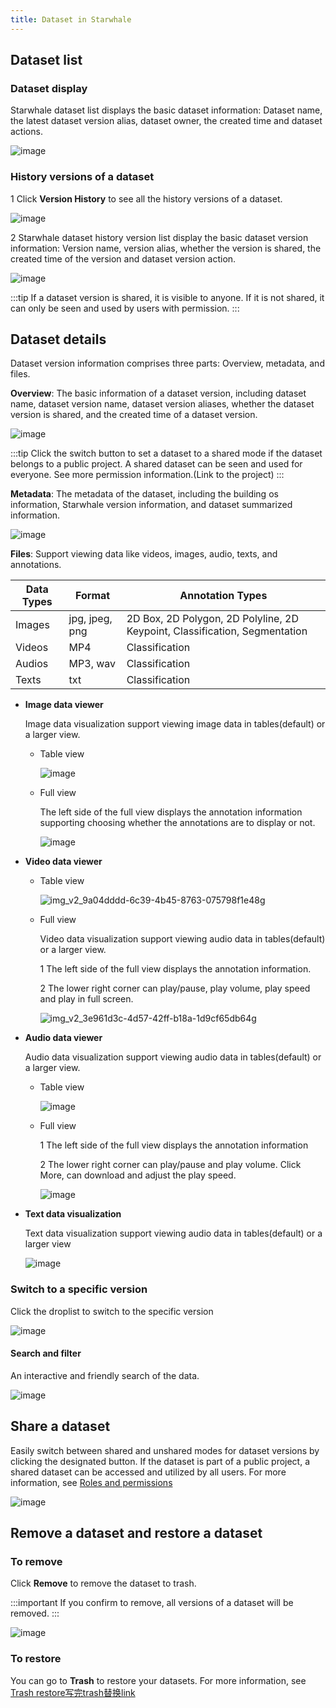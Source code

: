 ```yaml
---
title: Dataset in Starwhale
---
```


## Dataset list

### Dataset display

Starwhale dataset list displays the basic dataset information: Dataset name, the latest dataset version alias, dataset owner, the created time and dataset actions.

![image](https://user-images.githubusercontent.com/101299635/234795143-2987043e-9dd2-4b73-8ff9-73b83762356e.png)

### History versions of a dataset

1 Click **Version History** to see all the history versions of a dataset.

![image](https://user-images.githubusercontent.com/101299635/234795306-7311c641-ca31-44ae-9c59-a3a66433285a.png)

2 Starwhale dataset history version list display the basic dataset version information: Version name, version alias, whether the version is shared, the created time of the version and dataset version action.

![image](https://user-images.githubusercontent.com/101299635/234825710-37a13e18-7df1-471c-b339-445f49435c91.png)

:::tip
If a dataset version is shared, it is visible to anyone. If it is not shared,  it can only be seen and used by users with permission. 
:::

## Dataset details

Dataset version information comprises three parts: Overview, metadata, and files.

**Overview**: The basic information of a dataset version, including dataset name, dataset version name, dataset version aliases, whether the dataset version is shared, and the created time of a dataset version.

![image](https://user-images.githubusercontent.com/101299635/234795667-e2331a52-351d-4dcd-a5ad-631596cd2ea9.png)

:::tip
Click the switch button to set a dataset to a shared mode if the dataset belongs to a public project. A shared dataset can be seen and used for everyone. See more permission information.(Link to the project) 
:::

**Metadata**: The metadata of the dataset, including the building os information, Starwhale version information, and dataset summarized information.

![image](https://user-images.githubusercontent.com/101299635/234795955-337bd013-782b-48fd-97dc-1af9067ffc1a.png)

**Files**: Support viewing data like videos, images, audio, texts, and annotations.

| Data Types | Format | Annotation Types |
|---|---|---|
| Images |jpg, jpeg, png | 2D Box, 2D Polygon, 2D Polyline, 2D Keypoint, Classification, Segmentation |
| Videos | MP4 | Classification |
| Audios | MP3, wav | Classification |
| Texts | txt | Classification |

 - **Image data viewer** 

   Image data visualization support viewing image data in tables(default) or a larger view.

   - Table view

     ![image](https://user-images.githubusercontent.com/101299635/234798959-ba214fb9-bf94-413b-b6b5-81d0d9f5ba40.png)

   - Full view

     The left side of the full view displays the annotation information supporting choosing whether the annotations are to display or not.

     ![image](https://user-images.githubusercontent.com/101299635/234799661-9b33cf77-975f-40be-8f87-55a705848660.png)

 - **Video data viewer**
  
   - Table view

     ![img_v2_9a04dddd-6c39-4b45-8763-075798f1e48g](https://user-images.githubusercontent.com/101299635/234829713-42ca7580-d2b6-4e98-b9d4-92f8c0e2585d.jpg)

   - Full view

     Video data visualization support viewing audio data in tables(default) or a larger view.

     1 The left side of the full view displays the annotation information.

     2 The lower right corner can play/pause, play volume, play speed and play in full screen.

     ![img_v2_3e961d3c-4d57-42ff-b18a-1d9cf65db64g](https://user-images.githubusercontent.com/101299635/234829798-ea4f6cb2-3c88-43dd-88d9-55e43db3a95c.jpg)

 - **Audio data viewer**
 
   Audio data visualization support viewing audio data in tables(default) or a larger view.

   - Table view

     ![image](https://user-images.githubusercontent.com/101299635/234803932-59089931-00c3-4d12-b101-5d4f11191df3.png)

   - Full view

     1 The left side of the full view displays the annotation information

     2 The lower right corner can play/pause and play volume. Click More, can download and adjust the play speed.

     ![image](https://user-images.githubusercontent.com/101299635/234804126-3f6f76b0-95ba-4bf4-9150-6ee7c9563c54.png)

 - **Text data visualization**

   Text data visualization support viewing audio data in tables(default) or a larger view

   ![image](https://user-images.githubusercontent.com/101299635/234797034-84f2c866-a06a-4552-a292-966d9e8522d5.png)

### Switch to a specific version

Click the droplist to switch to the specific version

![image](https://user-images.githubusercontent.com/101299635/234826002-98678c2e-469b-402c-a3ed-0fa7af6157f5.png)

#### Search and filter

An interactive and friendly search of the data.

![image](https://user-images.githubusercontent.com/101299635/234832373-c5dd7d53-584d-4235-9021-519ae1c25123.png)

## Share a dataset

Easily switch between shared and unshared modes for dataset versions by clicking the designated button. If the dataset is part of a public project, a shared dataset can be accessed and utilized by all users. For more information, see [Roles and permissions](https://doc.starwhale.ai/docs/concepts/roles-permissions)

![image](https://user-images.githubusercontent.com/101299635/234837932-18a7270f-a1c5-48f6-8aec-5f58458d357c.png)


## Remove a dataset and restore a dataset

### To remove

Click **Remove** to remove the dataset to trash.

:::important
If you confirm to remove, all versions of a dataset will be removed.
:::

![image](https://user-images.githubusercontent.com/101299635/234845251-f96b7cb5-c2e5-4257-be18-ed89840eb323.png)


### To restore
You can go to **Trash** to restore your datasets. For more information, see [Trash restore写完trash替换link](https://doc.starwhale.ai/docs/concepts/roles-permissions)
